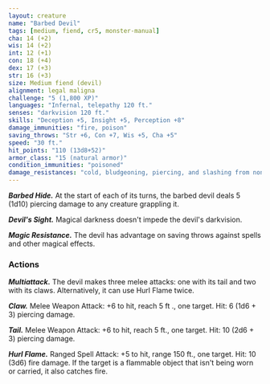 ```yaml
---
layout: creature
name: "Barbed Devil"
tags: [medium, fiend, cr5, monster-manual]
cha: 14 (+2)
wis: 14 (+2)
int: 12 (+1)
con: 18 (+4)
dex: 17 (+3)
str: 16 (+3)
size: Medium fiend (devil)
alignment: legal maligna
challenge: "5 (1,800 XP)"
languages: "Infernal, telepathy 120 ft."
senses: "darkvision 120 ft."
skills: "Deception +5, Insight +5, Perception +8"
damage_immunities: "fire, poison"
saving_throws: "Str +6, Con +7, Wis +5, Cha +5"
speed: "30 ft."
hit_points: "110 (13d8+52)"
armor_class: "15 (natural armor)"
condition_immunities: "poisoned"
damage_resistances: "cold, bludgeoning, piercing, and slashing from nonmagical weapons that aren't silvered"
---
```


***Barbed Hide.*** At the start of each of its turns, the barbed devil deals 5 (1d10) piercing damage to any creature grappling it.

***Devil's Sight.*** Magical darkness doesn't impede the devil's darkvision.

***Magic Resistance.*** The devil has advantage on saving throws against spells and other magical effects.

### Actions

***Multiattack.*** The devil makes three melee attacks: one with its tail and two with its claws. Alternatively, it can use Hurl Flame twice.

***Claw.*** Melee Weapon Attack: +6 to hit, reach 5 ft ., one target. Hit: 6 (1d6 + 3) piercing damage.

***Tail.*** Melee Weapon Attack: +6 to hit, reach 5 ft., one target. Hit: 10 (2d6 + 3) piercing damage.

***Hurl Flame.*** Ranged Spell Attack: +5 to hit, range 150 ft., one target. Hit: 10 (3d6) fire damage. If the target is a flammable object that isn't being worn or carried, it also catches fire.